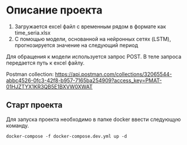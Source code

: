 # Описание проекта

1. Загружается excel файл с временным рядом в формате как time_seria.xlsx
2. С помощью  модели, основанной на нейронных сетях (LSTM), прогнозируется значение на следующий период

Для обращения к модели используется запрос POST. В теле запроса передается путь к excel файлу.

Postman collection: https://api.postman.com/collections/32065544-abbc4526-0fc3-42f8-b957-7165ba254909?access_key=PMAT-01HJZTYX1KR3QB5E1BXVW0XWAT

## Старт проекта
Для запуска проекта необходимо в папке docker ввести следующую команду.
```shell
docker-compose -f docker-compose.dev.yml up -d 
```
